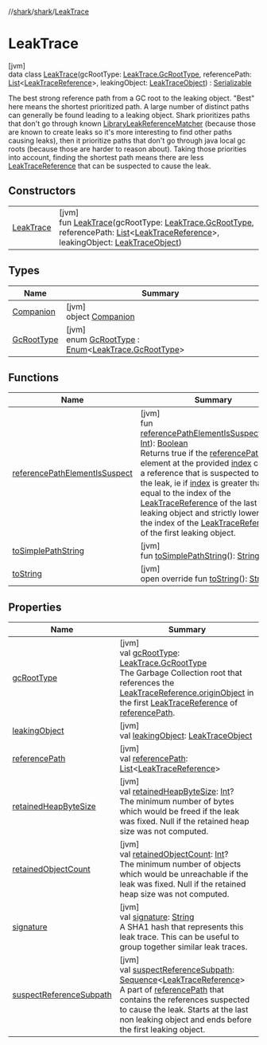 //[shark](../../../index.md)/[shark](../index.md)/[LeakTrace](index.md)

# LeakTrace

[jvm]\
data class [LeakTrace](index.md)(gcRootType: [LeakTrace.GcRootType](-gc-root-type/index.md), referencePath: [List](https://kotlinlang.org/api/latest/jvm/stdlib/kotlin.collections/-list/index.html)&lt;[LeakTraceReference](../-leak-trace-reference/index.md)&gt;, leakingObject: [LeakTraceObject](../-leak-trace-object/index.md)) : [Serializable](https://docs.oracle.com/javase/8/docs/api/java/io/Serializable.html)

The best strong reference path from a GC root to the leaking object. "Best" here means the shortest prioritized path. A large number of distinct paths can generally be found leading to a leaking object. Shark prioritizes paths that don't go through known [LibraryLeakReferenceMatcher](../-library-leak-reference-matcher/index.md) (because those are known to create leaks so it's more interesting to find other paths causing leaks), then it prioritize paths that don't go through java local gc roots (because those are harder to reason about). Taking those priorities into account, finding the shortest path means there are less [LeakTraceReference](../-leak-trace-reference/index.md) that can be suspected to cause the leak.

## Constructors

| | |
|---|---|
| [LeakTrace](-leak-trace.md) | [jvm]<br>fun [LeakTrace](-leak-trace.md)(gcRootType: [LeakTrace.GcRootType](-gc-root-type/index.md), referencePath: [List](https://kotlinlang.org/api/latest/jvm/stdlib/kotlin.collections/-list/index.html)&lt;[LeakTraceReference](../-leak-trace-reference/index.md)&gt;, leakingObject: [LeakTraceObject](../-leak-trace-object/index.md)) |

## Types

| Name | Summary |
|---|---|
| [Companion](-companion/index.md) | [jvm]<br>object [Companion](-companion/index.md) |
| [GcRootType](-gc-root-type/index.md) | [jvm]<br>enum [GcRootType](-gc-root-type/index.md) : [Enum](https://kotlinlang.org/api/latest/jvm/stdlib/kotlin/-enum/index.html)&lt;[LeakTrace.GcRootType](-gc-root-type/index.md)&gt; |

## Functions

| Name | Summary |
|---|---|
| [referencePathElementIsSuspect](reference-path-element-is-suspect.md) | [jvm]<br>fun [referencePathElementIsSuspect](reference-path-element-is-suspect.md)(index: [Int](https://kotlinlang.org/api/latest/jvm/stdlib/kotlin/-int/index.html)): [Boolean](https://kotlinlang.org/api/latest/jvm/stdlib/kotlin/-boolean/index.html)<br>Returns true if the [referencePath](reference-path.md) element at the provided [index](reference-path-element-is-suspect.md) contains a reference that is suspected to cause the leak, ie if [index](reference-path-element-is-suspect.md) is greater than or equal to the index of the [LeakTraceReference](../-leak-trace-reference/index.md) of the last non leaking object and strictly lower than the index of the [LeakTraceReference](../-leak-trace-reference/index.md) of the first leaking object. |
| [toSimplePathString](to-simple-path-string.md) | [jvm]<br>fun [toSimplePathString](to-simple-path-string.md)(): [String](https://kotlinlang.org/api/latest/jvm/stdlib/kotlin/-string/index.html) |
| [toString](to-string.md) | [jvm]<br>open override fun [toString](to-string.md)(): [String](https://kotlinlang.org/api/latest/jvm/stdlib/kotlin/-string/index.html) |

## Properties

| Name | Summary |
|---|---|
| [gcRootType](gc-root-type.md) | [jvm]<br>val [gcRootType](gc-root-type.md): [LeakTrace.GcRootType](-gc-root-type/index.md)<br>The Garbage Collection root that references the [LeakTraceReference.originObject](../-leak-trace-reference/origin-object.md) in the first [LeakTraceReference](../-leak-trace-reference/index.md) of [referencePath](reference-path.md). |
| [leakingObject](leaking-object.md) | [jvm]<br>val [leakingObject](leaking-object.md): [LeakTraceObject](../-leak-trace-object/index.md) |
| [referencePath](reference-path.md) | [jvm]<br>val [referencePath](reference-path.md): [List](https://kotlinlang.org/api/latest/jvm/stdlib/kotlin.collections/-list/index.html)&lt;[LeakTraceReference](../-leak-trace-reference/index.md)&gt; |
| [retainedHeapByteSize](retained-heap-byte-size.md) | [jvm]<br>val [retainedHeapByteSize](retained-heap-byte-size.md): [Int](https://kotlinlang.org/api/latest/jvm/stdlib/kotlin/-int/index.html)?<br>The minimum number of bytes which would be freed if the leak was fixed. Null if the retained heap size was not computed. |
| [retainedObjectCount](retained-object-count.md) | [jvm]<br>val [retainedObjectCount](retained-object-count.md): [Int](https://kotlinlang.org/api/latest/jvm/stdlib/kotlin/-int/index.html)?<br>The minimum number of objects which would be unreachable if the leak was fixed. Null if the retained heap size was not computed. |
| [signature](signature.md) | [jvm]<br>val [signature](signature.md): [String](https://kotlinlang.org/api/latest/jvm/stdlib/kotlin/-string/index.html)<br>A SHA1 hash that represents this leak trace. This can be useful to group together similar leak traces. |
| [suspectReferenceSubpath](suspect-reference-subpath.md) | [jvm]<br>val [suspectReferenceSubpath](suspect-reference-subpath.md): [Sequence](https://kotlinlang.org/api/latest/jvm/stdlib/kotlin.sequences/-sequence/index.html)&lt;[LeakTraceReference](../-leak-trace-reference/index.md)&gt;<br>A part of [referencePath](reference-path.md) that contains the references suspected to cause the leak. Starts at the last non leaking object and ends before the first leaking object. |
